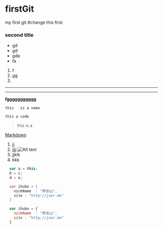 # firstGit
my first git
#change this
first
### second title
- gd
- gd
- gda
- fa
1. f
2. gg
3.   
***
[foo]: http://example.com/  "Optional Title Here"
*****
**fggggggggggg**  


  `this  
 is a name `   

`this a code`   


> this is a

[Markdown](http://blog.csdn.net/)  
1. jj   
2. jjjj
![Alt text](/path/to/img.jpg)   
1.   jjklk
2.   kkk   

``` javascript  
  var a = this;
  b = c;
  d = e;
```
``` java
  var ihubo = {
    nickName  : "草依山",
    site : "http://jser.me"
  }
```
``` javascript
  var ihubo = {
    nickName  : "草依山",
    site : "http://jser.me"
  }
```

